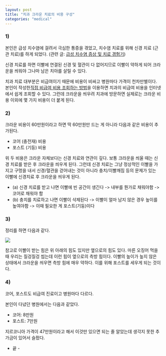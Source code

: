 ```yaml
---
layout: post
title: "치과 크라운 치료의 비용 구성"
categories: "medical"
---
```


### 1)

본인은 급성 치수염에 걸려서 극심한 통증을 겪었고, 치수염 치료를 위해 신경 치료 (근관 치료)를 하게 되었다. (관련 글: [급성 치수염 증상 및 치료 경험기](/medical/2023/03/31/pulpitis.html))

신경 치료를 하면 이빨에 연결된 신경 및 혈관이 다 없어지므로 이빨이 약하게 되어 크라운을 씌워야 그나마 남은 치아를 살릴 수 있다.

치과 치료 대부분은 비급여이기 때문에 비용이 비싸고 병원마다 가격이 천차만별이다. 본인이 작성한[직접 비급여 비용 조회하는 방법](/medical/2023/04/01/non-reimbursement.html)을 이용하면 치과의 비급여 비용을 인터넷에서 쉽게 조회할 수 있다. 그런데 크라운을 씌우려 치과에 방문하면 실제로는 크라운 비용 이외에 몇 가지 비용이 더 붙게 된다.

### 2)

크라운 비용이 60만원이라고 하면 딱 60만원만 드는 게 아니라 다음과 같은 비용이 추가된다.

- 코어 (충전재) 비용
- 포스트 (기둥) 비용

위 두 비용은 크라운 자체보다는 신경 치료와 연관이 깊다. 보통 크라운을 씌울 때는 신경 치료를 받은 후 크라운을 씌우게 된다. 그런데 신경 치료는 그냥 정상적인 이빨을 가지고 구멍을 내서 신경/혈관을 걷어내는 것이 아니라 충치/이빨깨짐 등의 문제가 있는 이빨에 신경치료 후 크라운을 씌우게 된다.

- (a) 신경 치료를 받고 나면 이빨에 빈 공간이 생긴다 -> 내부를 뭔가로 채워야함 -> 코어로 채워야 함
- (b) 충치를 치료하고 나면 이빨이 삭제된다 -> 이빨이 얼마 남지 않은 경우 높이를 높여야함 -> 이때 필요한 게 포스트(기둥)이다

### 3)

정리를 하면 다음과 같다.

<img src="https://i.imgur.com/CgZF6M7.png" />

참고로 이빨이 받는 힘은 위 아래의 힘도 있지만 옆으로의 힘도 있다. 마른 오징어 먹을 때 우리는 질겅질겅 씹는데 이런 힘이 옆으로의 측방 힘이다. 이빨의 높이가 높지 않은 상태에서 크라운을 씌우면 측방 힘에 매우 약하다. 이를 위해 포스트를 세우게 되는 것이다.

### 4)

코어, 포스트도 비급여 진료이고 병원마다 다르다.

본인이 다녔던 병원에서는 다음과 같았다.

- 코어: 8만원
- 포스트: 7만원

지르코니아 가격이 47만원이라고 해서 이것만 있으면 되는 줄 알았는데 생각지 못한 추가금이 있어서 슬펐다.

- 끝 -
